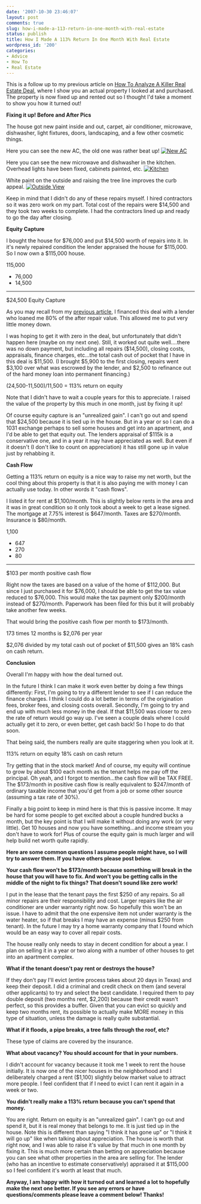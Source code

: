 ```yaml
---
date: '2007-10-30 23:46:07'
layout: post
comments: true
slug: how-i-made-a-113-return-in-one-month-with-real-estate
status: publish
title: How I Made A 113% Return In One Month With Real Estate
wordpress_id: '200'
categories:
- Advice
- How To
- Real Estate
---
```


This is a follow up to my previous article on [How To Analyze A Killer Real Estate Deal](http://brianarmstrong.org/posts/how-to-analyze-a-killer-real-estate-deal/), where I show you an actual property I looked at and purchased.  The property is now fixed up and rented out so I thought I'd take a moment to show you how it turned out!

**Fixing it up!  Before and After Pics**

The house got new paint inside and out, carpet, air conditioner, microwave, dishwasher, light fixtures, doors, landscaping, and a few other cosmetic things.

Here you can see the new AC, the old one was rather beat up!
[![New AC](http://s3.amazonaws.com/oldbloguploads/2007/10/ba11-150x150.jpg)](http://s3.amazonaws.com/oldbloguploads/2007/10/ba11.jpg)

Here you can see the new microwave and dishwasher in the kitchen.  Overhead lights have been fixed, cabinets painted, etc.
[![Kitchen](http://s3.amazonaws.com/oldbloguploads/2007/10/ba21-150x150.jpg)](http://s3.amazonaws.com/oldbloguploads/2007/10/ba21.jpg)

White paint on the outside and raising the tree line improves the curb appeal.
[![Outside View](http://s3.amazonaws.com/oldbloguploads/2007/10/ba31-150x150.jpg)](http://s3.amazonaws.com/oldbloguploads/2007/10/ba31.jpg)

Keep in mind that I didn't do any of these repairs myself.  I hired contractors so it was zero work on my part.  Total cost of the repairs were $14,500 and they took two weeks to complete.  I had the contractors lined up and ready to go the day after closing.

**Equity Capture**

I bought the house for $76,000 and put $14,500 worth of repairs into it.  In it's newly repaired condition the lender appraised the house for $115,000.  So I now own a $115,000 house.

 115,000
-  76,000
-  14,500
-----------
  $24,500  Equity Capture

As you may recall from my [previous article](http://brianarmstrong.org/posts/), I financed this deal with a lender who loaned me 80% of the after repair value.  This allowed me to put very little money down.

I was hoping to get it with zero in the deal, but unfortunately that didn't happen here (maybe on my next one).  Still, it worked out quite well....there was no down payment, but including all repairs ($14,500), closing costs, appraisals, finance charges, etc...the total cash out of pocket that I have in this deal is $11,500.  (I brought $5,900 to the first closing, repairs went $3,100 over what was escrowed by the lender, and $2,500 to refinance out of the hard money loan into permanent financing.)

(24,500-11,500)/11,500 = 113% return on equity

Note that I didn't have to wait a couple years for this to appreciate.  I raised the value of the property by this much in one month, just by fixing it up!

Of course equity capture is an "unrealized gain".  I can't go out and spend that $24,500 because it is tied up in the house.  But in a year or so I can do a 1031 exchange perhaps to sell some houses and get into an apartment, and I'd be able to get that equity out.  The lenders appraisal of $115k is a conservative one, and in a year it may have appreciated as well.  But even if it doesn't (I don't like to count on appreciation) it has still gone up in value just by rehabbing it.

**Cash Flow**

Getting a 113% return on equity is a nice way to raise my net worth, but the cool thing about this property is that it is also paying me with money I can actually use today.  In other words it "cash flows".

I listed it for rent at $1,100/month.  This is slightly below rents in the area and it was in great condition so it only took about a week to get a lease signed.  The mortgage at 7.75% interest is $647/month.  Taxes are $270/month.  Insurance is $80/month.

 1,100
-  647
-  270
-    80
---------
$103 per month positive cash flow

Right now the taxes are based on a value of the home of $112,000.  But since I just purchased it for $76,000, I should be able to get the tax value reduced to $76,000.  This would make the tax payment only $200/month instead of $270/month.  Paperwork has been filed for this but it will probably take another few weeks.

That would bring the positive cash flow per month to $173/month.

173 times 12 months is $2,076 per year

$2,076 divided by my total cash out of pocket of $11,500 gives an 18% cash on cash return.

**Conclusion**

Overall I'm happy with how the deal turned out.

In the future I think I can make it work even better by doing a few things differently: First, I'm going to try a different lender to see if I can reduce the finance charges.  I think I could do a lot better in terms of the origination fees, broker fees, and closing costs overall.  Secondly, I'm going to try and end up with much less money in the deal.  If that $11,500 was closer to zero the rate of return would go way up.  I've seen a couple deals where I could actually get it to zero, or even better, get cash back!  So I hope to do that soon.

That being said, the numbers really are quite staggering when you look at it.

113% return on equity
18% cash on cash return

Try getting that in the stock market!  And of course, my equity will continue to grow by about $100 each month as the tenant helps me pay off the principal.  Oh yeah, and I forgot to mention...the cash flow will be TAX FREE.  The $173/month in positive cash flow is really equivalent to $247/month of ordinary taxable income that you'd get from a job or some other source (assuming a tax rate of 30%).

Finally a big point to keep in mind here is that this is passive income.  It may be hard for some people to get excited about a couple hundred bucks a month, but the key point is that I will make it without doing any work (or very little).  Get 10 houses and now you have something...and income stream you don't have to work for!  Plus of course the equity gain is much larger and will help build net worth quite rapidly.

**Here are some common questions I assume people might have, so I will try to answer them.  If you have others please post below.**

**Your cash flow won't be $173/month because something will break in the house that you will have to fix.  And won't you be getting calls in the middle of the night to fix things?  That doesn't sound like zero work!**

I put in the lease that the tenant pays the first $250 of any repairs.  So all minor repairs are their responsibility and cost.  Larger repairs like the air conditioner are under warranty right now.  So hopefully this won't be an issue.  I have to admit that the one expensive item not under warranty is the water heater, so if that breaks I may have an expense (minus $250 from tenant).  In the future I may try a home warranty company that I found which would be an easy way to cover all repair costs.

The house really only needs to stay in decent condition for about a year.  I plan on selling it in a year or two along with a number of other houses to get into an apartment complex.

**What if the tenant doesn't pay rent or destroys the house?**

If they don't pay I'll evict (entire process takes about 20 days in Texas) and keep their deposit.  I did a criminal and credit check on them (and several other applicants) to try and select the best candidate.  I required them to pay double deposit (two months rent, $2,200) because their credit wasn't perfect, so this provides a buffer.  Given that you can evict so quickly and keep two months rent, its possible to actually make MORE money in this type of situation, unless the damage is really quite substantial.

**What if it floods, a pipe breaks, a tree falls through the roof, etc?**

These type of claims are covered by the insurance.

**What about vacancy?  You should account for that in your numbers.**

I didn't account for vacancy because it took me 1 week to rent the house initially.  It is now one of the nicer houses in the neighborhood and I deliberately charged a rent ($1,100) slightly below market value to attract more people.  I feel confident that if I need to evict I can rent it again in a week or two.

**You didn't really make a 113% return because you can't spend that money.**

You are right.  Return on equity is an "unrealized gain".  I can't go out and spend it, but it is real money that belongs to me.  It is just tied up in the house.  Note this is different than saying "I think it has gone up" or "I think it will go up" like when talking about appreciation.  The house is worth that right now, and I was able to raise it's value by that much in one month by fixing it.  This is much more certain than betting on appreciation because you can see what other properties in the area are selling for.  The lender (who has an incentive to estimate conservatively) appraised it at $115,000 so I feel confident it's worth at least that much.

**Anyway, I am happy with how it turned out and learned a lot to hopefully make the next one better.  If you see any errors or have questions/comments please leave a comment below!  Thanks!**
